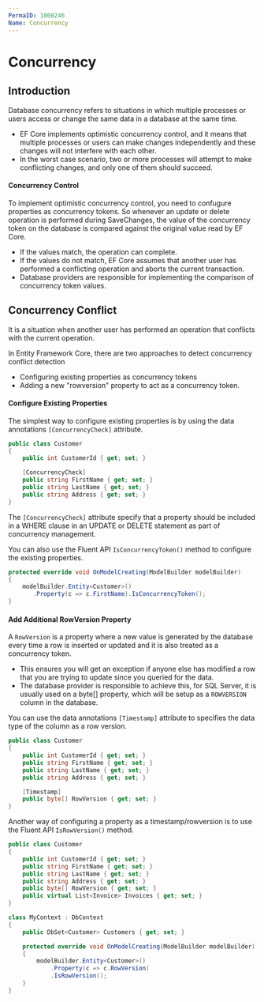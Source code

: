 ```yaml
---
PermaID: 1000246
Name: Concurrency
---
```


# Concurrency

## Introduction

Database concurrency refers to situations in which multiple processes or users access or change the same data in a database at the same time.

 - EF Core implements optimistic concurrency control, and it means that multiple processes or users can make changes independently and these changes will not interfere with each other. 
 - In the worst case scenario, two or more processes will attempt to make conflicting changes, and only one of them should succeed.

#### Concurrency Control

To implement optimistic concurrency control, you need to confugure properties as concurrency tokens. So whenever an update or delete operation is performed during SaveChanges, the value of the concurrency token on the database is compared against the original value read by EF Core.

 - If the values match, the operation can complete.
 - If the values do not match, EF Core assumes that another user has performed a conflicting operation and aborts the current transaction.
 - Database providers are responsible for implementing the comparison of concurrency token values.

## Concurrency Conflict

It is a situation when another user has performed an operation that conflicts with the current operation.

In Entity Framework Core, there are two approaches to detect concurrency conflict detection

 - Configuring existing properties as concurrency tokens
 - Adding a new "rowversion" property to act as a concurrency token.

#### Configure Existing Properties

The simplest way to configure existing properties is by using the data annotations `[ConcurrencyCheck]` attribute.


```csharp
public class Customer
{
    public int CustomerId { get; set; }

    [ConcurrencyCheck]
    public string FirstName { get; set; }
    public string LastName { get; set; }
    public string Address { get; set; }
}
```

The `[ConcurrencyCheck]` attribute specify that a property should be included in a WHERE clause in an UPDATE or DELETE statement as part of concurrency management.

You can also use the Fluent API `IsConcurrencyToken()` method to configure the existing properties.


```csharp
protected override void OnModelCreating(ModelBuilder modelBuilder)
{
    modelBuilder.Entity<Customer>()
       .Property(c => c.FirstName).IsConcurrencyToken();
}
```

#### Add Additional **RowVersion** Property

A `RowVersion` is a property where a new value is generated by the database every time a row is inserted or updated and it is also treated as a concurrency token. 

 - This ensures you will get an exception if anyone else has modified a row that you are trying to update since you queried for the data.
 - The database provider is responsible to achieve this, for SQL Server, it is usually used on a byte[] property, which will be setup as a `ROWVERSION` column in the database.

You can use the data annotations `[Timestamp]` attribute to specifies the data type of the column as a row version.


```csharp
public class Customer
{
    public int CustomerId { get; set; }
    public string FirstName { get; set; }
    public string LastName { get; set; }
    public string Address { get; set; }

    [Timestamp]
    public byte[] RowVersion { get; set; }
}
```

Another way of configuring a property as a timestamp/rowversion is to use the Fluent API `IsRowVersion()` method.


```csharp
public class Customer
{
    public int CustomerId { get; set; }
    public string FirstName { get; set; }
    public string LastName { get; set; }
    public string Address { get; set; }
    public byte[] RowVersion { get; set; }
    public virtual List<Invoice> Invoices { get; set; }
}

class MyContext : DbContext
{
    public DbSet<Customer> Customers { get; set; }

    protected override void OnModelCreating(ModelBuilder modelBuilder)
    {
        modelBuilder.Entity<Customer>()
            .Property(c => c.RowVersion)
            .IsRowVersion();
    }
}
```
